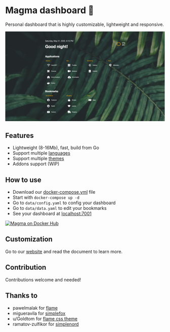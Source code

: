# Magma dashboard 🌋

Personal dashboard that is highly customizable, lightweight and responsive.

![Magma dashboard preview](./docs/screenshots/flame.png)

## Features

- Lightweight (8-16Mb), fast, build from Go
- Support multiple [languages](https://magma.help14.com/#/customization/languages)
- Support multiple [themes](https://magma.help14.com/#/customization/themes)
- Addons support (WIP)

## How to use

- Download our [docker-compose.yml](./docker-compose.yml) file
- Start with `docker-compose up -d`
- Go to `data/config.yaml` to config your dashboard
- Go to `data/data.yaml` to edit your bookmarks
- See your dashboard at [localhost:7001](http://localhost:7001)

[![Magma on Docker Hub](https://dockeri.co/image/help14/magma)](https://hub.docker.com/r/help14/magma)

## Customization

Go to our [website](https://magma.help14.com) and read the document to learn more.

## Contribution

Contributions welcome and needed!

## Thanks to

- pawelmalak for [flame](https://github.com/pawelmalak/flame)
- migueravila for [simplefox](https://github.com/migueravila/SimpleFox)
- u/Goldtom for [flame css theme](https://www.reddit.com/r/selfhosted/comments/rbb4kk/flame_dashboard_custom_css_tweaks/)
- ramatov-zulfikor for [simplenord](https://github.com/ramatov-zulfikor/startpage)
